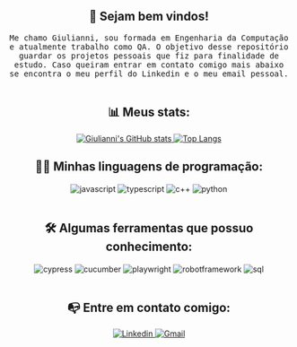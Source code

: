 ### <h2 align="center" dir="auto"> 👋 Sejam bem vindos! </h2>
<p align="center" dir="auto">
  <samp>Me chamo Giulianni, sou formada em Engenharia da Computação e atualmente trabalho como QA. O objetivo desse repositório guardar os projetos pessoais que fiz para finalidade de estudo. Caso queiram entrar em contato comigo mais abaixo se encontra o meu perfil do Linkedin e o meu email pessoal. </samp><br><br>

<div align="center">
  <h2>📊 Meus stats:</h2>
  <a href="https://github.com/giuliannis/github-readme-stats">
    <img src="https://github-readme-stats.vercel.app/api?username=giuliannis&hide=contribs&theme=radical&show_icons=true" alt="Giulianni's GitHub stats">
  </a>
  <a href="https://github.com/giuliannis/github-readme-stats">
    <img src="https://github-readme-stats.vercel.app/api/top-langs/?username=giuliannis&layout=compact&show_icons=true&theme=radical" alt="Top Langs">
  </a>
</div>


#### <h2 align="center" dir="auto">👩‍💻 Minhas linguagens de programação: </h2>
<div align="center"><div style="display: inline_block">
<img align="center" alt="javascript" src="https://img.shields.io/badge/JavaScript-F7DF1E?style=for-the-badge&logo=javascript&logoColor=black"/>
<img align="center" alt="typescript" src="https://img.shields.io/badge/TypeScript-007ACC?style=for-the-badge&logo=typescript&logoColor=white"/>
<img align="center" alt="c++" src="https://img.shields.io/badge/C%2B%2B-00599C?style=for-the-badge&logo=c%2B%2B&logoColor=white"/>
<img align="center" alt="python" src="https://img.shields.io/badge/Python-3776AB?style=for-the-badge&logo=python&logoColor=white"/>

</div></div><br>


#### <h2 align="center" dir="auto">🛠️ Algumas ferramentas que possuo conhecimento: </h2>
<div align="center"><div style="display: inline_block">
<img align="center" alt="cypress" src="https://img.shields.io/badge/Cypress-17202C?style=for-the-badge&logo=cypress&logoColor=white"/>
<img align="center" alt="cucumber" src="https://img.shields.io/badge/Cucumber-43B02A?style=for-the-badge&logo=cucumber&logoColor=white"/>
<img align="center" alt="playwright" src="https://img.shields.io/badge/Playwright-45ba4b?style=for-the-badge&logo=Playwright&logoColor=white"/>
<img align="center" alt="robotframework" src="https://img.shields.io/badge/Robot%20Framework-000000?style=for-the-badge&logo=robot-framework&logoColor=white"/>
<img align="center" alt="sql" src="https://img.shields.io/badge/Microsoft_SQL_Server-CC2927?style=for-the-badge&logo=microsoft-sql-server&logoColor=white"/>
</div></div><br>



#### <h2 align="center" dir="auto">📭 Entre em contato comigo: </h2>
<div align="center">
  <a href="https://www.linkedin.com/in/giulianni/">
    <img src="https://img.shields.io/badge/LinkedIn-0077B5?style=for-the-badge&logo=linkedin&logoColor=white" alt="Linkedin">
  </a>
  <a href="mailto:giulianni.oliveira@outlook.com?subject=Ola%20Giulianni,%20Venho%20do%20Github">
    <img src="https://img.shields.io/badge/Gmail-D14836?style=for-the-badge&logo=gmail&logoColor=white" alt="Gmail">
  </a>
</div>

